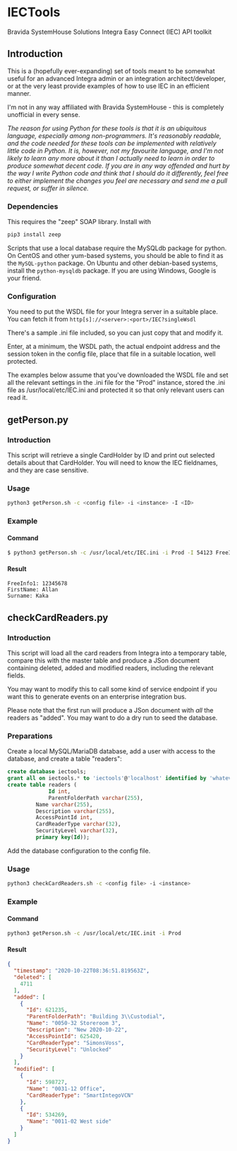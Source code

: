 # IECTools
Bravida SystemHouse Solutions Integra Easy Connect (IEC) API toolkit

## Introduction
This is a (hopefully ever-expanding) set of tools meant to be somewhat useful
for an advanced Integra admin or an integration architect/developer, or at the
very least provide examples of how to use IEC in an efficient manner.

I'm not in any way affiliated with Bravida SystemHouse - this is completely
unofficial in every sense.

*The reason for using Python for these tools is that it is an ubiquitous language,
especially among non-programmers. It's reasonably readable, and the code needed
for these tools can be implemented with relatively little code in Python. It is,
however, not my favourite language, and I'm not likely to learn any more about
it than I actually need to learn in order to produce somewhat decent code. If
you are in any way offended and hurt by the way I write Python code and think
that I should do it differently, feel free to either implement the changes you
feel are necessary and send me a pull request, or suffer in silence.*

### Dependencies
This requires the "zeep" SOAP library. Install with
```bash
pip3 install zeep
```

Scripts that use a local database require the MySQLdb package for python. On CentOS
and other yum-based systems, you should be able to find it as the ```MySQL-python```
package. On Ubuntu and other debian-based systems, install the ```python-mysqldb```
package. If you are using Windows, Google is your friend.

### Configuration
You need to put the WSDL file for your Integra server in a suitable place.
You can fetch it from `http[s]://<server>:<port>/IEC?singleWsdl`

There's a sample .ini file included, so you can just copy that and modify it.

Enter, at a minimum, the WSDL path, the actual endpoint address and the session
token in the config file, place that file in a suitable location, well protected.

The examples below assume that you've downloaded the WSDL file and set all the
relevant settings in the .ini file for the "Prod" instance, stored the .ini
file as /usr/local/etc/IEC.ini and protected it so that only relevant users can
read it.

## getPerson.py

### Introduction
This script will retrieve a single CardHolder by ID and print out selected details
about that CardHolder. You will need to know the IEC fieldnames, and they are case
sensitive.

### Usage

```bash
python3 getPerson.sh -c <config file> -i <instance> -I <ID>
```

### Example
#### Command
```bash
$ python3 getPerson.sh -c /usr/local/etc/IEC.ini -i Prod -I 54123 FreeInfo1 FirstName Surname
```
#### Result
```
FreeInfo1: 12345678
FirstName: Allan
Surname: Kaka
```

## checkCardReaders.py

### Introduction
This script will load all the card readers from Integra into a temporary table,
compare this with the master table and produce a JSon document containing deleted,
added and modified readers, including the relevant fields.

You may want to modify this to call some kind of service endpoint if you want this
to generate events on an enterprise integration bus.

Please note that the first run will produce a JSon document with *all* the readers
as "added". You may want to do a dry run to seed the database.

### Preparations
Create a local MySQL/MariaDB database, add a user with access to the database, and create a table "readers":
```sql
create database iectools;
grant all on iectools.* to 'iectools'@'localhost' identified by 'whatever';
create table readers (
       	     Id int,
       	     ParentFolderPath varchar(255),
	     Name varchar(255),
	     Description varchar(255),
	     AccessPointId int,
	     CardReaderType varchar(32),
	     SecurityLevel varchar(32),
	     primary key(Id));
```
Add the database configuration to the config file.

### Usage

```bash
python3 checkCardReaders.sh -c <config file> -i <instance>
```

### Example

#### Command
```bash
python3 getPerson.sh -c /usr/local/etc/IEC.init -i Prod
```
#### Result
```json
{
  "timestamp": "2020-10-22T08:36:51.819563Z",
  "deleted": [
    4711
  ],
  "added": [
    {
      "Id": 621235,
      "ParentFolderPath": "Building 3\\Custodial",
      "Name": "0050-32 Storeroom 3",
      "Description": "New 2020-10-22",
      "AccessPointId": 625420,
      "CardReaderType": "SimonsVoss",
      "SecurityLevel": "Unlocked"
    }
  ],
  "modified": [
    {
      "Id": 598727,
      "Name": "0031-12 Office",
      "CardReaderType": "SmartIntegoVCN"
    },
    {
      "Id": 534269,
      "Name": "0011-02 West side"
    }
  ]
}
```

